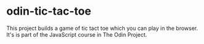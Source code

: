 # odin-tic-tac-toe

This project builds a game of tic tact toe which you can play in the browser. It's is part of the JavaScript course in The Odin Project.